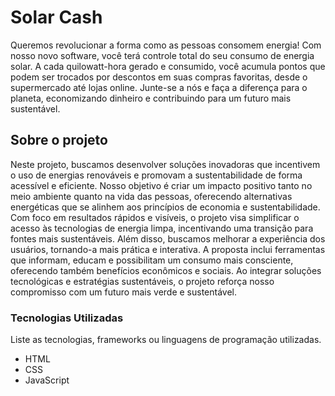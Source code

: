 # Solar Cash

Queremos revolucionar a forma como as pessoas consomem energia! Com nosso novo software, você terá controle total do seu consumo de energia solar. A cada quilowatt-hora gerado e consumido, você acumula pontos que podem ser trocados por descontos em suas compras favoritas, desde o supermercado até lojas online. Junte-se a nós e faça a diferença para o planeta, economizando dinheiro e contribuindo para um futuro mais sustentável.

## Sobre o projeto
Neste projeto, buscamos desenvolver soluções inovadoras que incentivem o uso de energias renováveis e promovam a sustentabilidade de forma acessível e eficiente. Nosso objetivo é criar um impacto positivo tanto no meio ambiente quanto na vida das pessoas, oferecendo alternativas energéticas que se alinhem aos princípios de economia e sustentabilidade. Com foco em resultados rápidos e visíveis, o projeto visa simplificar o acesso às tecnologias de energia limpa, incentivando uma transição para fontes mais sustentáveis. Além disso, buscamos melhorar a experiência dos usuários, tornando-a mais prática e interativa. A proposta inclui ferramentas que informam, educam e possibilitam um consumo mais consciente, oferecendo também benefícios econômicos e sociais. Ao integrar soluções tecnológicas e estratégias sustentáveis, o projeto reforça nosso compromisso com um futuro mais verde e sustentável.

### Tecnologias Utilizadas
Liste as tecnologias, frameworks ou linguagens de programação utilizadas.

- HTML
- CSS
- JavaScript
